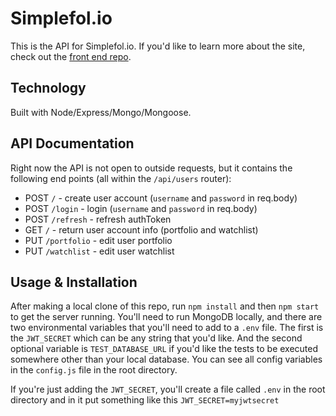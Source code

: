 # Simplefol.io

This is the API for Simplefol.io. If you'd like to learn more about the site, check out the [front end repo](https://github.com/jeffbernst/simplefolio-client).

## Technology

Built with Node/Express/Mongo/Mongoose.

## API Documentation

Right now the API is not open to outside requests, but it contains the following end points (all within the `/api/users` router):

- POST `/` - create user account (`username` and `password` in req.body)
- POST `/login` - login (`username` and `password` in req.body)
- POST `/refresh` - refresh authToken
- GET `/` - return user account info (portfolio and watchlist)
- PUT `/portfolio` - edit user portfolio
- PUT `/watchlist` - edit user watchlist

## Usage & Installation

After making a local clone of this repo, run `npm install` and then `npm start` to get the server running. You'll need to run MongoDB locally, and there are two environmental variables that you'll need to add to a `.env` file. The first is the `JWT_SECRET` which can be any string that you'd like. And the second optional variable is `TEST_DATABASE_URL` if you'd like the tests to be executed somewhere other than your local database. You can see all config variables in the `config.js` file in the root directory.

If you're just adding the `JWT_SECRET`, you'll create a file called `.env` in the root directory and in it put something like this `JWT_SECRET=myjwtsecret`